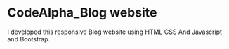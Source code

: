 # CodeAlpha_Blog website
I developed this responsive Blog  website using HTML CSS And Javascript and Bootstrap.
